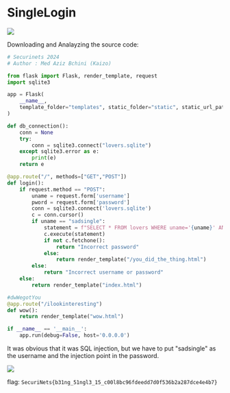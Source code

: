 <h1>SingleLogin</h1>

<img src=https://github.com/Qusaihija/securinets-valentine-2024/blob/main/images/image1.PNG>




Downloading and Analayzing the source code:
```py
# Securinets 2024
# Author : Med Aziz Bchini (Kaizo)

from flask import Flask, render_template, request
import sqlite3

app = Flask(
    __name__,
    template_folder="templates", static_folder="static", static_url_path=''
)

def db_connection():
    conn = None
    try:
        conn = sqlite3.connect("lovers.sqlite")
    except sqlite3.error as e:
        print(e)
    return e

@app.route("/", methods=["GET","POST"])
def login():
    if request.method == "POST":
        uname = request.form['username']
        pword = request.form['password']
        conn = sqlite3.connect('lovers.sqlite')
        c = conn.cursor()
        if uname == "sadsingle":
            statement = f"SELECT * FROM lovers WHERE uname='{uname}' AND pword='{pword}';"  
            c.execute(statement)
            if not c.fetchone():
                return "Incorrect password"
            else:
                return render_template("/you_did_the_thing.html")
        else:
            return "Incorrect username or password"
    else: 
        return render_template("index.html")   

#dwWegotYou
@app.route("/ilookinteresting")
def wow():
    return render_template("wow.html") 

if __name__ == '__main__':
    app.run(debug=False, host='0.0.0.0')
```

It was obvious that it was SQL injection, but we have to put "sadsingle" as the username 
and the injection point in the password.

<img src=https://github.com/Qusaihija/securinets-valentine-2024/blob/main/images/Capture1.PNG>

flag: ```SecuriNets{b31ng_51ngl3_15_c00l8bc96fdeedd7d0f536b2a287dce4e4b7}```


